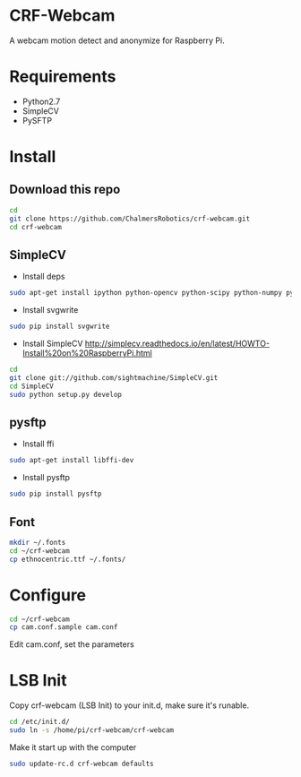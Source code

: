 # CRF-Webcam
A webcam motion detect and anonymize for Raspberry Pi.

# Requirements
* Python2.7
* SimpleCV
* PySFTP


# Install
## Download this repo
```bash
cd
git clone https://github.com/ChalmersRobotics/crf-webcam.git
cd crf-webcam
```

## SimpleCV
* Install deps
```bash
sudo apt-get install ipython python-opencv python-scipy python-numpy python-setuptools python-pip
```

* Install svgwrite
```bash
sudo pip install svgwrite
```

* Install SimpleCV http://simplecv.readthedocs.io/en/latest/HOWTO-Install%20on%20RaspberryPi.html
```bash
cd
git clone git://github.com/sightmachine/SimpleCV.git
cd SimpleCV
sudo python setup.py develop
```

## pysftp
* Install ffi
```bash
sudo apt-get install libffi-dev
```

* Install pysftp
```bash
sudo pip install pysftp
```

## Font
```bash
mkdir ~/.fonts
cd ~/crf-webcam
cp ethnocentric.ttf ~/.fonts/
```


# Configure
```bash
cd ~/crf-webcam
cp cam.conf.sample cam.conf
```
Edit cam.conf, set the parameters

# LSB Init
Copy crf-webcam (LSB Init) to your init.d, make sure it's runable.
```bash
cd /etc/init.d/
sudo ln -s /home/pi/crf-webcam/crf-webcam
```

Make it start up with the computer
```bash
sudo update-rc.d crf-webcam defaults
```

